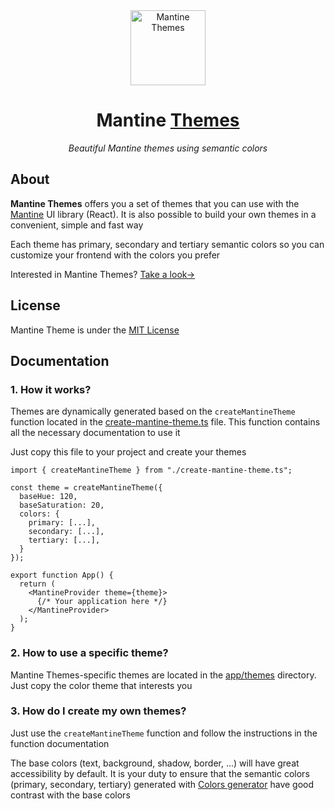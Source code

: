 <div align="center">

<img alt="Mantine Themes" width="120" src="https://github.com/user-attachments/assets/b3d0a9d2-6d86-44cc-b698-b3f80266cf6c" />

# Mantine [Themes](https://mantine-themes.willpinha.link)

*Beautiful Mantine themes using semantic colors*

</div>

## About

**Mantine Themes** offers you a set of themes that you can use with the [Mantine](https://mantine.dev) UI library (React). It is also
possible to build your own themes in a convenient, simple and fast way

Each theme has primary, secondary and tertiary semantic colors so you can customize your frontend with the colors you prefer

Interested in Mantine Themes? [Take a look→]()

## License

Mantine Theme is under the [MIT License](LICENSE)

## Documentation

### 1. How it works?

Themes are dynamically generated based on the `createMantineTheme` function located in the
[create-mantine-theme.ts](https://github.com/willpinha/mantine-themes/blob/master/app/lib/create-mantine-theme.ts) file.
This function contains all the necessary documentation to use it

Just copy this file to your project and create your themes

```tsx
import { createMantineTheme } from "./create-mantine-theme.ts";

const theme = createMantineTheme({
  baseHue: 120,
  baseSaturation: 20,
  colors: {
    primary: [...],
    secondary: [...],
    tertiary: [...],
  }
});

export function App() {
  return (
    <MantineProvider theme={theme}>
      {/* Your application here */}
    </MantineProvider>
  );
}
```

### 2. How to use a specific theme?

Mantine Themes-specific themes are located in the [app/themes](https://github.com/willpinha/mantine-themes/tree/master/app/themes) directory.
Just copy the color theme that interests you

### 3. How do I create my own themes?

Just use the `createMantineTheme` function and follow the instructions in the function documentation

The base colors (text, background, shadow, border, ...) will have great accessibility by default. It is your duty to ensure that the semantic
colors (primary, secondary, tertiary) generated with [Colors generator](https://mantine.dev/colors-generator) have good contrast with the base colors

